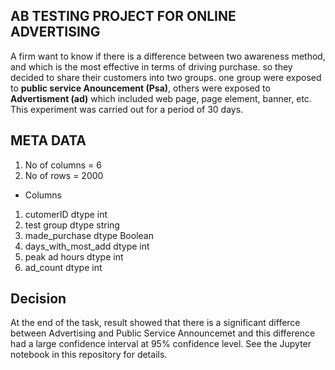 ## AB TESTING PROJECT FOR ONLINE ADVERTISING
A firm want to know if there is a difference between two awareness method, and which is the most effective in terms of driving purchase. so they decided to share their customers into two groups. one group were exposed to  **public service Anouncement (Psa)**, others were exposed to **Advertisment (ad)** which included web page, page element, banner, etc. This experiment was carried out for a period of 30 days.


## META DATA
1) No of columns = 6
2) No of rows = 2000

* Columns

1) cutomerID dtype int
2) test group dtype string
3) made_purchase  dtype Boolean
4) days_with_most_add dtype int
5) peak ad hours dtype int
6) ad_count dtype int

## Decision

At the end of the task, result showed that there is a significant differce between Advertising and Public Service Announcemet and this difference had a large confidence interval at 95% confidence level. See the Jupyter notebook in this repository for details.
